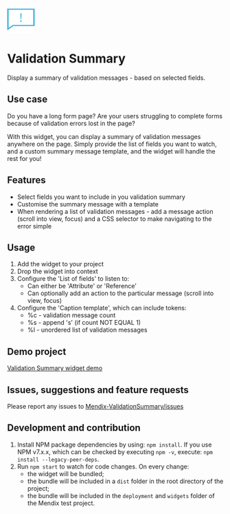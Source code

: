 <img src="/assets/icon.svg" height="64px" />

# Validation Summary
Display a summary of validation messages - based on selected fields.

## Use case
Do you have a long form page? Are your users struggling to complete forms because of validation errors lost in the page?

With this widget, you can display a summary of validation messages anywhere on the page. Simply provide the list of fields you want to watch, and a custom summary message template, and the widget will handle the rest for you!

## Features
 - Select fields you want to include in you validation summary
 - Customise the summary message with a template
 - When rendering a list of validation messages - add a message action (scroll into view, focus) and a CSS selector to make navigating to the error simple

## Usage
 1. Add the widget to your project
 2. Drop the widget into context
 3. Configure the 'List of fields' to listen to:
     - Can either be 'Attribute' or 'Reference'
     - Can optionally add an action to the particular message (scroll into view, focus)
 4. Configure the 'Caption template', which can include tokens:
     - %c - validation message count
     - %s - append 's' (if count NOT EQUAL 1)
     - %l - unordered list of validation messages

## Demo project
[Validation Summary widget demo](https://validationsummarywidgetdemo-sandbox.mxapps.io/)

## Issues, suggestions and feature requests
Please report any issues to [Mendix-ValidationSummary/issues](https://github.com/Carter-Moorse/Mendix-ValidationSummary/issues)

## Development and contribution

1. Install NPM package dependencies by using: `npm install`. If you use NPM v7.x.x, which can be checked by executing `npm -v`, execute: `npm install --legacy-peer-deps`.
1. Run `npm start` to watch for code changes. On every change:
    - the widget will be bundled;
    - the bundle will be included in a `dist` folder in the root directory of the project;
    - the bundle will be included in the `deployment` and `widgets` folder of the Mendix test project.
